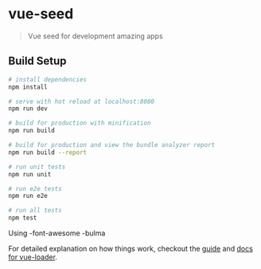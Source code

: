 # vue-seed

> Vue seed for development amazing apps

## Build Setup

``` bash
# install dependencies
npm install

# serve with hot reload at localhost:8080
npm run dev

# build for production with minification
npm run build

# build for production and view the bundle analyzer report
npm run build --report

# run unit tests
npm run unit

# run e2e tests
npm run e2e

# run all tests
npm test
```

Using
-font-awesome
-bulma


For detailed explanation on how things work, checkout the [guide](http://vuejs-templates.github.io/webpack/) and [docs for vue-loader](http://vuejs.github.io/vue-loader).
